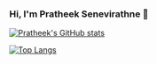 ### Hi, I'm Pratheek Senevirathne 👋

[![Pratheek's GitHub stats](https://github-readme-stats.vercel.app/api?username=lilRaptor99&count_private=true&show_icons=true&theme=tokyonight)](https://github.com/lilRaptor99)

[![Top Langs](https://github-readme-stats.vercel.app/api/top-langs/?username=lilRaptor99&layout=compact&theme=tokyonight&langs_count=6)](https://github.com/lilRaptor99)


<!--
**lilRaptor99/lilRaptor99** is a ✨ _special_ ✨ repository because its `README.md` (this file) appears on your GitHub profile.

Here are some ideas to get you started:

- 🔭 I’m currently working on ...
- 🌱 I’m currently learning ...
- 👯 I’m looking to collaborate on ...
- 🤔 I’m looking for help with ...
- 💬 Ask me about ...
- 📫 How to reach me: ...
- 😄 Pronouns: ...
- ⚡ Fun fact: ...
-->
